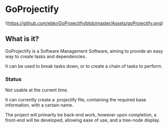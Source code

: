 ﻿# GoProjectify
 !(https://github.com/ebkr/GoProjectify/blob/master/Assets/goProjectify.png)
 
## What is it?
GoProjectify is a Software Management Software, aiming to provide an easy way to create tasks and dependencies.

It can be used to break tasks down, or to create a chain of tasks to perform.

### Status

Not usable at the current time.

It can currently create a .projectify file, containing the required base information, with a certain name.

The project will primarily be back-end work, however upon completion, a front-end will be developed, allowing ease of use, and a tree-node display.
